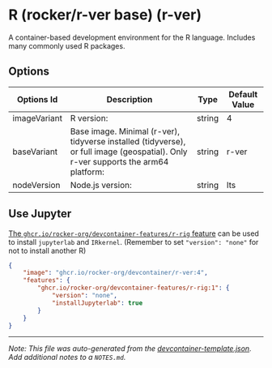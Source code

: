 
# R (rocker/r-ver base) (r-ver)

A container-based development environment for the R language. Includes many commonly used R packages.

## Options

| Options Id | Description | Type | Default Value |
|-----|-----|-----|-----|
| imageVariant | R version: | string | 4 |
| baseVariant | Base image. Minimal (r-ver), tidyverse installed (tidyverse), or full image (geospatial). Only r-ver supports the arm64 platform: | string | r-ver |
| nodeVersion | Node.js version: | string | lts |

<!-- markdownlint-disable MD041 -->

## Use Jupyter

[The `ghcr.io/rocker-org/devcontainer-features/r-rig` feature](https://github.com/rocker-org/devcontainer-features/tree/main/src/r-rig)
can be used to install `jupyterlab` and `IRkernel`.
(Remember to set `"version": "none"` for not to install another R)

```json
{
    "image": "ghcr.io/rocker-org/devcontainer/r-ver:4",
    "features": {
        "ghcr.io/rocker-org/devcontainer-features/r-rig:1": {
            "version": "none",
            "installJupyterlab": true
        }
    }
}
```


---

_Note: This file was auto-generated from the [devcontainer-template.json](https://github.com/rocker-org/devcontainer-templates/blob/main/src/r-ver/devcontainer-template.json).  Add additional notes to a `NOTES.md`._
